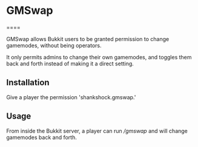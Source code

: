 # GMSwap
====

GMSwap allows Bukkit users to be granted permission to change gamemodes, without being operators.

It only permits admins to change their own gamemodes, and toggles them back and forth instead of making it a direct setting.

## Installation

Give a player the permission 'shankshock.gmswap.'

## Usage

From inside the Bukkit server, a player can run _/gmswap_ and will change gamemodes back and forth.
